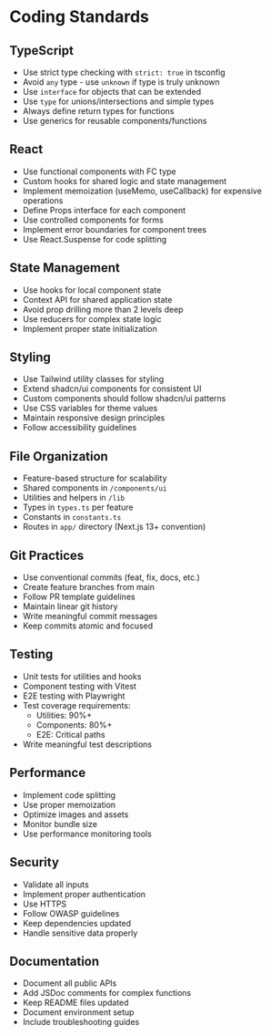 # Coding Standards

## TypeScript

- Use strict type checking with `strict: true` in tsconfig
- Avoid `any` type - use `unknown` if type is truly unknown
- Use `interface` for objects that can be extended
- Use `type` for unions/intersections and simple types
- Always define return types for functions
- Use generics for reusable components/functions

## React

- Use functional components with FC type
- Custom hooks for shared logic and state management
- Implement memoization (useMemo, useCallback) for expensive operations
- Define Props interface for each component
- Use controlled components for forms
- Implement error boundaries for component trees
- Use React.Suspense for code splitting

## State Management

- Use hooks for local component state
- Context API for shared application state
- Avoid prop drilling more than 2 levels deep
- Use reducers for complex state logic
- Implement proper state initialization

## Styling

- Use Tailwind utility classes for styling
- Extend shadcn/ui components for consistent UI
- Custom components should follow shadcn/ui patterns
- Use CSS variables for theme values
- Maintain responsive design principles
- Follow accessibility guidelines

## File Organization

- Feature-based structure for scalability
- Shared components in `/components/ui`
- Utilities and helpers in `/lib`
- Types in `types.ts` per feature
- Constants in `constants.ts`
- Routes in `app/` directory (Next.js 13+ convention)

## Git Practices

- Use conventional commits (feat, fix, docs, etc.)
- Create feature branches from main
- Follow PR template guidelines
- Maintain linear git history
- Write meaningful commit messages
- Keep commits atomic and focused

## Testing

- Unit tests for utilities and hooks
- Component testing with Vitest
- E2E testing with Playwright
- Test coverage requirements:
  - Utilities: 90%+
  - Components: 80%+
  - E2E: Critical paths
- Write meaningful test descriptions

## Performance

- Implement code splitting
- Use proper memoization
- Optimize images and assets
- Monitor bundle size
- Use performance monitoring tools

## Security

- Validate all inputs
- Implement proper authentication
- Use HTTPS
- Follow OWASP guidelines
- Keep dependencies updated
- Handle sensitive data properly

## Documentation

- Document all public APIs
- Add JSDoc comments for complex functions
- Keep README files updated
- Document environment setup
- Include troubleshooting guides
